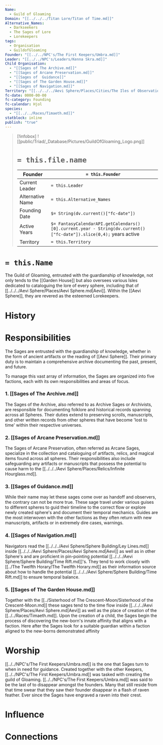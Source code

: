 ```yaml
---
Name:
  - Guild of Gloaming
Domain: "[[../../../Titan Lore/Titan of Time.md]]"
Alternative_Names:
  - Darkseekers
  - The Sages of Lore
  - Lorekeepers
tags:
  - Organisation
  - GuildofGloaming
Founder: "[[../../NPC's/The First Keepers/Umbra.md]]"
Leader: "[[../../NPC's/Leaders/Kenna Skra.md]]"
Child Organisation:
  - "[[Sages of The Archive.md]]"
  - "[[Sages of Arcane Preservation.md]]"
  - "[[Sages of  Guidance]]"
  - "[[Sages of The Garden House.md]]"
  - "[[Sages of Navigation.md]]"
Territory: "[[../../../Aevi Sphere/Places/Cities/The Iles of Observation/The Iles of Observation.md]]"
fc-date: 0000-00-00
fc-category: Founding
fc-calendar: Hjol
species:
  - "[[../../Races/Timaeth.md]]"
statblock: inline
publish: "true"
---
```

> [!infobox]
> ![[public/Triad/_Database/Pictures/GuildOfGloaming_Logo.png]]
> # `= this.file.name`
> | Founder | `= this.Founder` |
> | ---- | ---- |
> | Current Leader | `= this.Leader`|
> | Alternative Name | `= this.Alternative_Names`|
> | Founding Date | `$= String(dv.current()["fc-date"])`|
> | Active Years | `$= FantasyCalendarAPI.getCalendars()[0].current.year - String(dv.current()["fc-date"]).slice(0,4);` years active|
> | Territory | `= this.Territory`|
# `= this.Name`
The Guild of Gloaming, entrusted with the guardianship of knowledge, not only tends to the [[Garden House]] but also oversees various Isles dedicated to cataloguing the lore of every sphere, including that of [[../../../Aevi Sphere/Places/Aevi Sphere.md|Aevi]]. Within the [[Aevi Sphere]], they are revered as the esteemed Lorekeepers.
# History
# Responsibilities 

The Sages are entrusted with the guardianship of knowledge, whether in the form of ancient artifacts or the reading of [[Aevi Sphere]]. Their primary duty is to maintain a comprehensive archive documenting the past, present, and future.

To manage this vast array of information, the Sages are organized into five factions, each with its own responsibilities and areas of focus.

### 1. [[Sages of The Archive.md]]

The Sages of the Archive, also referred to as Archive Sages or Archivists, are responsible for documenting folklore and historical records spanning across all Spheres. Their duties extend to preserving scrolls, manuscripts, and other written records from other spheres that have become 'lost to time' within their respective universes.
### 2. [[Sages of Arcane Preservation.md]]

The Sages of Arcane Preservation, often referred as Arcane Sages, specialize in the collection and cataloguing of artifacts, relics, and magical items found across all spheres. Their responsibilities also include safeguarding any artifacts or manuscripts that possess the potential to cause harm to the [[../../../Aevi Sphere/Places/Relics/Infinite Hourglass.md]].

### 3. [[Sages of  Guidance.md]]

While their name may let these sages come over as handoff and observers, the contrary can not be more true. These sage travel under various guises to different spheres to guid their timeline to the correct flow or explore newly created sphere's and document their temporal mechanics. 
Guides are the most interwoven with the other factions as they often return with new manuscripts, artifacts or in extremely dire cases, warnings.

### 4. [[Sages of Navigation.md]]

Navigators read the [[../../../Aevi Sphere/Sphere Building/Ley Lines.md]] inside [[../../../Aevi Sphere/Places/Aevi Sphere.md|Aevi]] as well as in other Sphere's and are proficient in pin-pointing potential [[../../../Aevi Sphere/Sphere Building/Time Rift.md]]'s. They tend to work closely with [[../The Twelfth Horary/The Twelfth Horary.md]] as their information source about how to handle the potential [[../../../Aevi Sphere/Sphere Building/Time Rift.md]] to ensure temporal balance.
### 5. [[Sages of The Garden House.md]]

Together with the [[../Sisterhood of The Crescent-Moon/Sisterhood of the Crescent-Moon.md]] these sages tend to the time flow inside [[../../../Aevi Sphere/Places/Aevi Sphere.md|Aevi]] as well as the place of creation of the [[../../Races/Timaeth.md]]. Upon the creation of a child, the Sages begin the process of discovering the new-born's innate affinity that aligns with a faction. Here after the Sages look for a suitable guardian within a faction aligned to the new-borns demonstrated affinity 

# Worship

[[../../NPC's/The First Keepers/Umbra.md]] is the one that Sages turn to when in need for guidance. Created together with the other Keepers, [[../../NPC's/The First Keepers/Umbra.md]] was tasked with creating the guild of Gloaming. [[../../NPC's/The First Keepers/Umbra.md]] was said to be the last of to disappear amongst the founders. Many that still reside from that time swear that they saw their founder disappear in a flash of raven feather.
Ever since the Sages have engraved a raven into their crest. 

# Influence
# Connections


